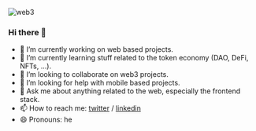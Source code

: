 ![web3](https://user-images.githubusercontent.com/33158502/114630630-51324b00-9cbb-11eb-91f6-44b2c8fb7dad.jpeg)

### Hi there 👋

- 🔭 I’m currently working on web based projects.
- 🌱 I’m currently learning stuff related to the token economy (DAO, DeFi, NFTs, ...).
- 👯 I’m looking to collaborate on web3 projects.
- 🤔 I’m looking for help with mobile based projects.
- 💬 Ask me about anything related to the web, especially the frontend stack.
- 📫 How to reach me: [twitter](https://twitter.com/JonGiamp) / [linkedin](https://www.linkedin.com/in/jongiamp/?locale=en_US)
- 😄 Pronouns: he
